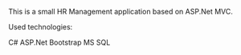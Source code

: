 
This is a small HR Management application based on ASP.Net MVC.

Used technologies: 

C#
ASP.Net 
Bootstrap
MS SQL

